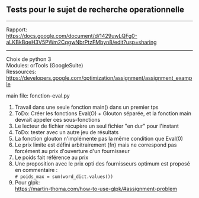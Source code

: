## Tests pour le sujet de recherche operationnelle
***
Rapport:  
https://docs.google.com/document/d/1429uwLQFg0-aLKBkBqeH3V5PWm2CqgwNbrPtzFMbyn8/edit?usp=sharing  
***
Choix de python 3  
Modules: orTools (GoogleSuite)  
Ressources: https://developers.google.com/optimization/assignment/assignment_example  

main file: fonction-eval.py

1. Travail dans une seule fonction main() dans un premier tps
2. ToDo: Créer les fonctions Eval(O) + Glouton séparée, et la fonction main devrait appeler ces sous-fonctions
3. Le lecteur de fichier récupère un seul fichier "en dur" pour l'instant
4. ToDo: tester avec un autre jeu de résultats
5. La fonction glouton n'implémente pas la même condition que Eval(0)
6. Le prix limite est défini arbitrairement (fn) mais ne correspond pas forcément au prix d'ouverture d'un fournisseur
7. Le poids fait référence au prix
8. Une proposition avec le prix opti des fournisseurs optimum est proposé en commentaire :  
```# poids_max = sum(word_dict.values())```
9. Pour glpk:  
https://martin-thoma.com/how-to-use-glpk/#assignment-problem